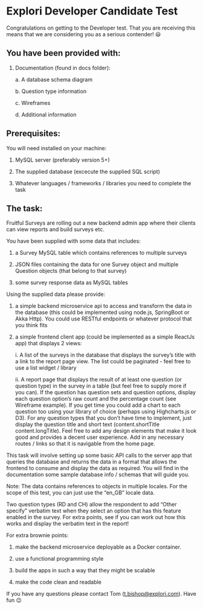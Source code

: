 # Explori Developer Candidate Test

Congratulations on getting to the Developer test. That you are receiving this means that we are considering you as a serious contender! :smiley:

## You have been provided with: 
1. Documentation (found in docs folder):

    a. A database schema diagram

	  b. Question type information

	  c. Wireframes

    d. Additional information

## Prerequisites:

You will need installed on your machine:

1. MySQL server (preferably version 5+)

2. The supplied database (excecute the supplied SQL script)

3. Whatever languages / frameworks / libraries you need to complete the task

## The task:

Fruitful Surveys are rolling out a new backend admin app where their clients can view reports and build surveys etc.

You have been supplied with some data that includes:

1. a Survey MySQL table which contains references to multiple surveys

2. JSON files containing the data for one Survey object and multiple Question objects (that belong to that survey)

3. some survey response data as MySQL tables

Using the supplied data please provide:

1. a simple backend microservice api to access and transform the data in the database (this could be implemented using node.js, SpringBoot or Akka Http). You could use RESTful endpoints or whatever protocol that you think fits

2. a simple frontend client app (could be implemented as a simple ReactJs app) that displays 2 views:

    i. A list of the surveys in the database that displays the survey’s title with a link to the report page view. The list could be paginated - feel free to use a list widget / library

    ii. A report page that displays the result of at least one question (or question type) in the survey in a table (but feel free to supply more if you can). If the question has question sets and question options, display each question option’s raw count and the percentage count (see Wireframe example). If you get time you could add a chart to each question too using your library of choice (perhaps using Highcharts.js or D3). For any question types that you don’t have time to implement, just display the question title and short text (content.shortTitle content.longTitle). Feel free to add any design elements that make it look good and provides a decent user experience. Add in any necessary routes / links so that it is navigable from the home page.

This task will involve setting up some basic API calls to the server app that queries the database and returns the data in a format that allows the frontend to consume and display the data as required. You will find in the documentation some sample database info / schemas that will guide you.

Note: The data contains references to objects in multiple locales. For the scope of this test, you can just use the “en_GB” locale data.

Two question types (RD and CH) allow the respondent to add “Other specify” verbatim text when they select an option that has this feature enabled in the survey. For extra points, see if you can work out how this works and display the verbatim text in the report!

For extra brownie points:

1. make the backend microservice deployable as a Docker container.

2. use a functional programming style

3. build the apps in such a way that they might be scalable

4. make the code clean and readable

If you have any questions please contact Tom (t.bishop@explori.com). Have fun :wink:
